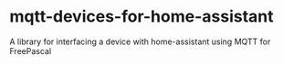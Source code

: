 # mqtt-devices-for-home-assistant
A library for interfacing a device with home-assistant using MQTT for FreePascal
